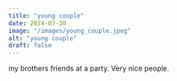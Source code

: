 ```yaml
---
title: "young couple"
date: 2024-07-30
image: "/images/young_couple.jpeg"
alt: "young couple"
draft: false
---
```


my brothers friends at a party. Very nice people.
